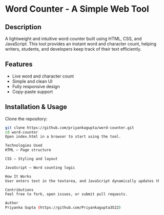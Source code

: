 # Word Counter - A Simple Web Tool

## Description  
A lightweight and intuitive word counter built using HTML, CSS, and JavaScript. This tool provides an instant word and character count, helping writers, students, and developers keep track of their text efficiently.

## Features  
- Live word and character count  
- Simple and clean UI  
- Fully responsive design  
- Copy-paste support  

## Installation & Usage  
Clone the repository:  
```bash
git clone https://github.com/priyankagupta/word-counter.git  
cd word-counter  
Open index.html in a browser to start using the tool.

Technologies Used
HTML – Page structure

CSS – Styling and layout

JavaScript – Word counting logic

How It Works
User enters text in the textarea, and JavaScript dynamically updates the word and character count in real-time.

Contributions
Feel free to fork, open issues, or submit pull requests.

Author
Priyanka Gupta (https://github.com/Priyankagupta3522)
